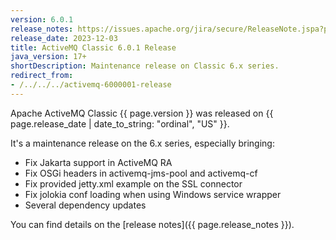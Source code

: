 ```yaml
---
version: 6.0.1
release_notes: https://issues.apache.org/jira/secure/ReleaseNote.jspa?projectId=12311210&version=12353594
release_date: 2023-12-03
title: ActiveMQ Classic 6.0.1 Release
java_version: 17+
shortDescription: Maintenance release on Classic 6.x series.
redirect_from:
- /../../../activemq-6000001-release
---
```

Apache ActiveMQ Classic {{ page.version }} was released on {{ page.release_date | date_to_string: "ordinal", "US" }}.

It's a maintenance release on the 6.x series, especially bringing:
- Fix Jakarta support in ActiveMQ RA
- Fix OSGi headers in activemq-jms-pool and activemq-cf
- Fix provided jetty.xml example on the SSL connector
- Fix jolokia conf loading when using Windows service wrapper
- Several dependency updates

You can find details on the [release notes]({{ page.release_notes }}).

